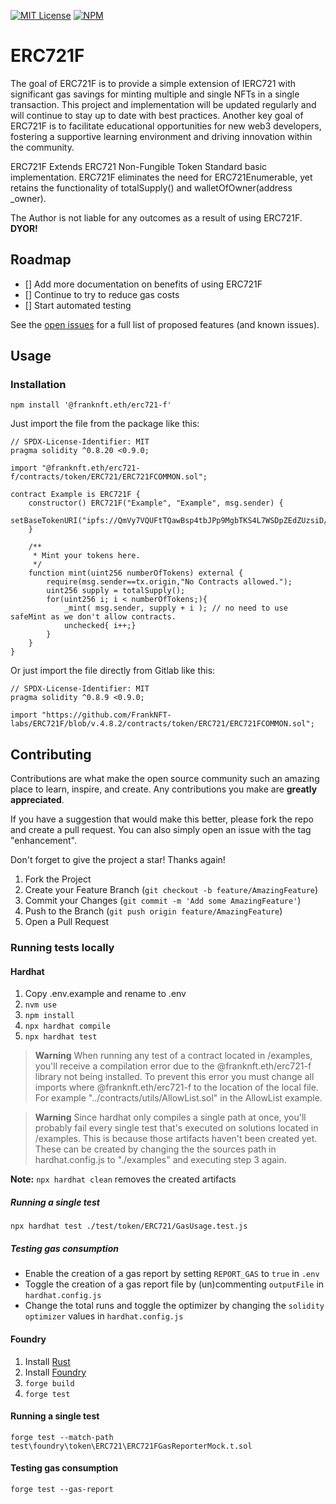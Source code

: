 [![MIT License][license-shield]][license-url]
[![NPM][npm-shield]][npm-url]

# ERC721F

The goal of ERC721F is to provide a simple extension of IERC721 with significant gas savings for minting multiple and single NFTs in a single transaction. This project and implementation will be updated regularly and will continue to stay up to date with best practices.
Another key goal of ERC721F is to facilitate educational opportunities for new web3 developers, fostering a supportive learning environment and driving innovation within the community.

ERC721F Extends ERC721 Non-Fungible Token Standard basic implementation. ERC721F eliminates the need for ERC721Enumerable, yet retains the functionality of totalSupply() and walletOfOwner(address \_owner).

The Author is not liable for any outcomes as a result of using ERC721F. **DYOR!**

<!-- ROADMAP -->

## Roadmap

- [] Add more documentation on benefits of using ERC721F
- [] Continue to try to reduce gas costs
- [] Start automated testing

See the [open issues](https://github.com/FrankNFT-labs/ERC721F/issues) for a full list of proposed features (and known issues).

<!-- USAGE EXAMPLES -->

## Usage

### Installation

```
npm install '@franknft.eth/erc721-f'
```

Just import the file from the package like this:

```solidity
// SPDX-License-Identifier: MIT
pragma solidity ^0.8.20 <0.9.0;

import "@franknft.eth/erc721-f/contracts/token/ERC721/ERC721FCOMMON.sol";

contract Example is ERC721F {
    constructor() ERC721F("Example", "Example", msg.sender) {
        setBaseTokenURI("ipfs://QmVy7VQUFtTQawBsp4tbJPp9MgbTKS4L7WSDpZEdZUzsiD/");
    }

    /**
     * Mint your tokens here.
     */
    function mint(uint256 numberOfTokens) external {
        require(msg.sender==tx.origin,"No Contracts allowed.");
        uint256 supply = totalSupply();
        for(uint256 i; i < numberOfTokens;){
            _mint( msg.sender, supply + i ); // no need to use safeMint as we don't allow contracts.
            unchecked{ i++;}
        }
    }
}
```

Or just import the file directly from Gitlab like this:

```solidity
// SPDX-License-Identifier: MIT
pragma solidity ^0.8.9 <0.9.0;

import "https://github.com/FrankNFT-labs/ERC721F/blob/v.4.8.2/contracts/token/ERC721/ERC721FCOMMON.sol";
```

<!-- CONTRIBUTING -->

## Contributing

Contributions are what make the open source community such an amazing place to learn, inspire, and create. Any contributions you make are **greatly appreciated**.

If you have a suggestion that would make this better, please fork the repo and create a pull request. You can also simply open an issue with the tag "enhancement".

Don't forget to give the project a star! Thanks again!

1. Fork the Project
2. Create your Feature Branch (`git checkout -b feature/AmazingFeature`)
3. Commit your Changes (`git commit -m 'Add some AmazingFeature'`)
4. Push to the Branch (`git push origin feature/AmazingFeature`)
5. Open a Pull Request

### Running tests locally

#### Hardhat

1. Copy .env.example and rename to .env
2. `nvm use`
3. `npm install`
4. `npx hardhat compile`
5. `npx hardhat test`

> **Warning**
> When running any test of a contract located in /examples, you'll receive a compilation error due to the @franknft.eth/erc721-f library not being installed.
> To prevent this error you must change all imports where @franknft.eth/erc721-f to the location of the local file. For example "../contracts/utils/AllowList.sol" in the AllowList example.

> **Warning**
> Since hardhat only compiles a single path at once, you'll probably fail every single test that's executed on solutions located in /examples. This is because those artifacts haven't been created yet.
> These can be created by changing the the sources path in hardhat.config.js to "./examples" and executing step 3 again.

**Note:** `npx hardhat clean` removes the created artifacts

##### Running a single test

`npx hardhat test ./test/token/ERC721/GasUsage.test.js`

##### Testing gas consumption

- Enable the creation of a gas report by setting `REPORT_GAS` to `true` in `.env`
- Toggle the creation of a gas report file by (un)commenting `outputFile` in `hardhat.config.js`
- Change the total runs and toggle the optimizer by changing the `solidity` `optimizer` values in `hardhat.config.js`

#### Foundry

1. Install [Rust](https://www.rust-lang.org/tools/install)
2. Install [Foundry](https://book.getfoundry.sh/getting-started/installation)
3. `forge build`
4. `forge test`

#### Running a single test

`forge test --match-path test\foundry\token\ERC721\ERC721FGasReporterMock.t.sol`

#### Testing gas consumption

`forge test --gas-report`

[license-shield]: https://img.shields.io/badge/License-MIT-green.svg?style=for-the-badge
[license-url]: https://github.com/FrankNFT-labs/ERC721F/blob/main/LICENSE
[npm-shield]: https://img.shields.io/npm/v/@franknft.eth/erc721-f.svg?style=for-the-badge
[npm-url]: https://www.npmjs.com/package/@franknft.eth/erc721-f
